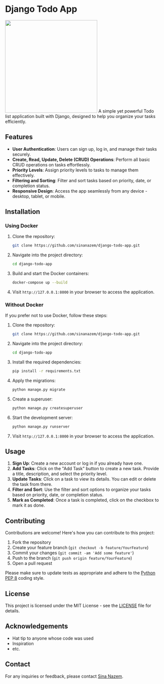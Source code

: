 
# Django Todo App



<img src="https://images.ctfassets.net/rz1oowkt5gyp/1IgVe0tV9yDjWtp68dAZJq/36ca564d33306d407dabe39c33322dd9/TaskManagement-hero.png" height=300>
A simple yet powerful Todo list application built with Django, designed to help you organize your tasks efficiently.


## Features

- **User Authentication**: Users can sign up, log in, and manage their tasks securely.
- **Create, Read, Update, Delete (CRUD) Operations**: Perform all basic CRUD operations on tasks effortlessly.
- **Priority Levels**: Assign priority levels to tasks to manage them effectively.
- **Filtering and Sorting**: Filter and sort tasks based on priority, date, or completion status.
- **Responsive Design**: Access the app seamlessly from any device - desktop, tablet, or mobile.

## Installation

### Using Docker

1. Clone the repository:

    ```bash
    git clone https://github.com/sinanazem/django-todo-app.git
    ```

2. Navigate into the project directory:

    ```bash
    cd django-todo-app
    ```

3. Build and start the Docker containers:

    ```bash
    docker-compose up --build
    ```

4. Visit `http://127.0.0.1:8000` in your browser to access the application.

### Without Docker

If you prefer not to use Docker, follow these steps:

1. Clone the repository:

    ```bash
    git clone https://github.com/sinanazem/django-todo-app.git
    ```

2. Navigate into the project directory:

    ```bash
    cd django-todo-app
    ```

3. Install the required dependencies:

    ```bash
    pip install -r requirements.txt
    ```

4. Apply the migrations:

    ```bash
    python manage.py migrate
    ```

5. Create a superuser:

    ```bash
    python manage.py createsuperuser
    ```

6. Start the development server:

    ```bash
    python manage.py runserver
    ```

7. Visit `http://127.0.0.1:8000` in your browser to access the application.

## Usage

1. **Sign Up**: Create a new account or log in if you already have one.
2. **Add Tasks**: Click on the "Add Task" button to create a new task. Provide a title, description, and select the priority level.
3. **Update Tasks**: Click on a task to view its details. You can edit or delete the task from there.
4. **Filter and Sort**: Use the filter and sort options to organize your tasks based on priority, date, or completion status.
5. **Mark as Completed**: Once a task is completed, click on the checkbox to mark it as done.

## Contributing

Contributions are welcome! Here's how you can contribute to this project:

1. Fork the repository
2. Create your feature branch (`git checkout -b feature/YourFeature`)
3. Commit your changes (`git commit -am 'Add some feature'`)
4. Push to the branch (`git push origin feature/YourFeature`)
5. Open a pull request

Please make sure to update tests as appropriate and adhere to the [Python PEP 8](https://www.python.org/dev/peps/pep-0008/) coding style.

## License

This project is licensed under the MIT License - see the [LICENSE](LICENSE) file for details.

## Acknowledgements

- Hat tip to anyone whose code was used
- Inspiration
- etc.

## Contact

For any inquiries or feedback, please contact [Sina Nazem](mailto:sinanazemm@gmail.com).

